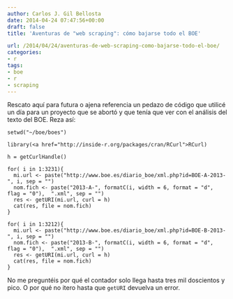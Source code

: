 ```yaml
---
author: Carlos J. Gil Bellosta
date: 2014-04-24 07:47:56+00:00
draft: false
title: 'Aventuras de "web scraping": cómo bajarse todo el BOE'

url: /2014/04/24/aventuras-de-web-scraping-como-bajarse-todo-el-boe/
categories:
- r
tags:
- boe
- r
- scraping
---
```


Rescato aquí para futura o ajena referencia un pedazo de código que utilicé un día para un proyecto que se abortó y que tenía que ver con el análisis del texto del BOE. Reza así:



    setwd("~/boe/boes")

    library(<a href="http://inside-r.org/packages/cran/RCurl">RCurl)

    h = getCurlHandle()

    for( i in 1:3231){
      mi.url <- paste("http://www.boe.es/diario_boe/xml.php?id=BOE-A-2013-", i, sep = "")
      nom.fich <- paste("2013-A-", formatC(i, width = 6, format = "d", flag = "0"),  ".xml", sep = "")
      res <- getURI(mi.url, curl = h)
      cat(res, file = nom.fich)
    }

    for( i in 1:3212){
      mi.url <- paste("http://www.boe.es/diario_boe/xml.php?id=BOE-B-2013-", i, sep = "")
      nom.fich <- paste("2013-B-", formatC(i, width = 6, format = "d", flag = "0"),  ".xml", sep = "")
      res <- getURI(mi.url, curl = h)
      cat(res, file = nom.fich)
    }



No me preguntéis por qué el contador solo llega hasta tres mil doscientos y pico. O por qué no itero hasta que `getURI` devuelva un error.
